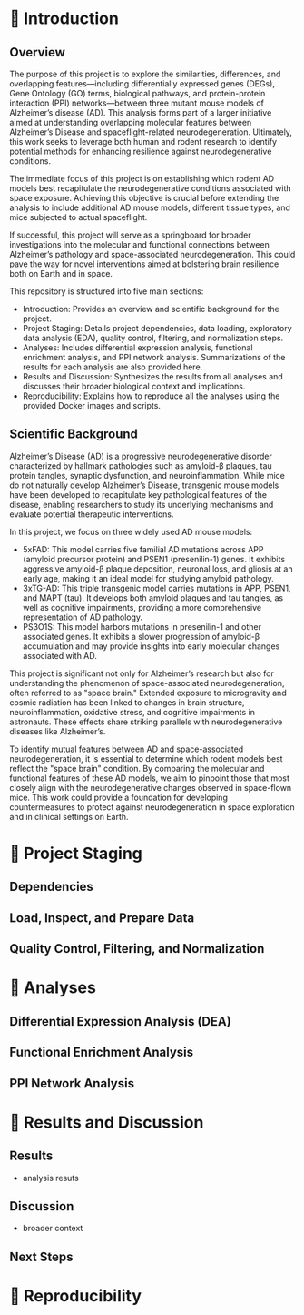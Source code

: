 # 🧬 Introduction
## Overview

The purpose of this project is to explore the similarities, differences, and overlapping features—including differentially expressed genes (DEGs), Gene Ontology (GO) terms, biological pathways, and protein-protein interaction (PPI) networks—between three mutant mouse models of Alzheimer’s disease (AD). This analysis forms part of a larger initiative aimed at understanding overlapping molecular features between Alzheimer’s Disease and spaceflight-related neurodegeneration. Ultimately, this work seeks to leverage both human and rodent research to identify potential methods for enhancing resilience against neurodegenerative conditions.

The immediate focus of this project is on establishing which rodent AD models best recapitulate the neurodegenerative conditions associated with space exposure. Achieving this objective is crucial before extending the analysis to include additional AD mouse models, different tissue types, and mice subjected to actual spaceflight.

If successful, this project will serve as a springboard for broader investigations into the molecular and functional connections between Alzheimer’s pathology and space-associated neurodegeneration. This could pave the way for novel interventions aimed at bolstering brain resilience both on Earth and in space.

This repository is structured into five main sections:
- Introduction: Provides an overview and scientific background for the project.
- Project Staging: Details project dependencies, data loading, exploratory data analysis (EDA), quality control, filtering, and normalization steps.
- Analyses: Includes differential expression analysis, functional enrichment analysis, and PPI network analysis. Summarizations of the results for each analysis are also provided here.
- Results and Discussion: Synthesizes the results from all analyses and discusses their broader biological context and implications.
- Reproducibility: Explains how to reproduce all the analyses using the provided Docker images and scripts.

## Scientific Background

Alzheimer’s Disease (AD) is a progressive neurodegenerative disorder characterized by hallmark pathologies such as amyloid-β plaques, tau protein tangles, synaptic dysfunction, and neuroinflammation. While mice do not naturally develop Alzheimer’s Disease, transgenic mouse models have been developed to recapitulate key pathological features of the disease, enabling researchers to study its underlying mechanisms and evaluate potential therapeutic interventions.

In this project, we focus on three widely used AD mouse models:
- 5xFAD: This model carries five familial AD mutations across APP (amyloid precursor protein) and PSEN1 (presenilin-1) genes. It exhibits aggressive amyloid-β plaque deposition, neuronal loss, and gliosis at an early age, making it an ideal model for studying amyloid pathology.
- 3xTG-AD: This triple transgenic model carries mutations in APP, PSEN1, and MAPT (tau). It develops both amyloid plaques and tau tangles, as well as cognitive impairments, providing a more comprehensive representation of AD pathology.
- PS3O1S: This model harbors mutations in presenilin-1 and other associated genes. It exhibits a slower progression of amyloid-β accumulation and may provide insights into early molecular changes associated with AD.

This project is significant not only for Alzheimer’s research but also for understanding the phenomenon of space-associated neurodegeneration, often referred to as "space brain." Extended exposure to microgravity and cosmic radiation has been linked to changes in brain structure, neuroinflammation, oxidative stress, and cognitive impairments in astronauts. These effects share striking parallels with neurodegenerative diseases like Alzheimer’s.

To identify mutual features between AD and space-associated neurodegeneration, it is essential to determine which rodent models best reflect the "space brain" condition. By comparing the molecular and functional features of these AD models, we aim to pinpoint those that most closely align with the neurodegenerative changes observed in space-flown mice. This work could provide a foundation for developing countermeasures to protect against neurodegeneration in space exploration and in clinical settings on Earth.

# 🧬 Project Staging
## Dependencies
## Load, Inspect, and Prepare Data
## Quality Control, Filtering, and Normalization

# 🧬 Analyses
## Differential Expression Analysis (DEA)
## Functional Enrichment Analysis
## PPI Network Analysis

# 🧬 Results and Discussion
## Results
 - analysis resuts
## Discussion 
-  broader context
## Next Steps

# 🧬 Reproducibility
